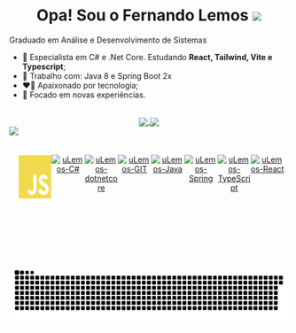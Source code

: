   <h1 align="center">Opa! Sou o Fernando Lemos <img src="https://github.com/TheDudeThatCode/TheDudeThatCode/blob/master/Assets/Earth.gif" width="24px"></h1>

  <span>Graduado em Análise e Desenvolvimento de Sistemas</span>
  <section>
    <ul>
      <li> 🌱 Especialista em C# e .Net Core. Estudando <strong>React, Tailwind, Vite e Typescript</strong>;</li>
      <li> 🌱 Trabalho com: Java 8 e Spring Boot 2x </li>
      <li> ❤️‍🔥 Apaixonado por tecnologia;</li> 
      <li> 🧿 Focado em novas experiências.</li>
    </ul>
  </section>

  <br>
  <div align="center">
    <div style="display: inline_block">
      <a href="https://github.com/lefernando">
      <img align="center" height="180" src="https://github-readme-stats.vercel.app/api?username=uLemos&show_icons=true&theme=synthwave&include_all_commits=true&count_private=true"/>
      <img align="center" height="180" src="https://github-readme-stats.vercel.app/api/top-langs/?username=uLemos&layout=compact&langs_count=7&theme=synthwave"/>
    </div>
  </div>
  <div align="center" style="display: inline_block">
      <img align="left" height="250em" src="https://i.stack.imgur.com/SBv4T.gif" />
    <br>
    <br>
    <br>
  </div>

  <div align="center" style="display:flex; margin: 0 auto; padding: 0;"><br>
    <img align="center" alt="uLemos-JS" height="80" width="60" src="https://raw.githubusercontent.com/devicons/devicon/master/icons/javascript/javascript-plain.svg">
    <img align="center" alt="uLemos-C#" height="80" width="60"         src="https://cdn.jsdelivr.net/gh/devicons/devicon/icons/csharp/csharp-original.svg" />
    <img align="center" alt="uLemos-dotnetcore" height="80" width="60" src="https://cdn.jsdelivr.net/gh/devicons/devicon/icons/dotnetcore/dotnetcore-original.svg" />
    <img align="center" alt="uLemos-GIT" height="80" width="60"     src="https://cdn.jsdelivr.net/gh/devicons/devicon/icons/git/git-original.svg" /> 
    <img align="center" alt="uLemos-Java" height="80" width="60" src="https://cdn.jsdelivr.net/gh/devicons/devicon/icons/java/java-plain.svg" />
    <img align="center" alt="uLemos-Spring" height="80" width="60" src="https://cdn.jsdelivr.net/gh/devicons/devicon/icons/spring/spring-original.svg" />
    <img align="center" alt="uLemos-TypeScript" height="80" width="60" src="https://cdn.jsdelivr.net/gh/devicons/devicon/icons/typescript/typescript-original.svg" />
    <img align="center" alt="uLemos-React" height="80" width="60" src="https://cdn.jsdelivr.net/gh/devicons/devicon@latest/icons/react/react-original.svg" />
  </div>
  
  ##
  
  <div align="center"> 

  ![Snake animation](https://github.com/uLemos/uLemos/blob/output/github-contribution-grid-snake.svg)
    
  </div> 
 
